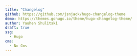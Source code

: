 ```yaml
---
title: "Changelog"
github: https://github.com/jsnjack/hugo-changelog-theme
demo: https://themes.gohugo.io/theme/hugo-changelog-theme/
author: Yauhen Shulitski
draft: true
ssg:
  - Hugo
cms:
  - No Cms
---
```

